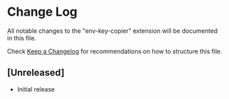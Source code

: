 # Change Log

All notable changes to the "env-key-copier" extension will be documented in this file.

Check [Keep a Changelog](http://keepachangelog.com/) for recommendations on how to structure this file.

## [Unreleased]

- Initial release